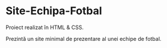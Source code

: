 # Site-Echipa-Fotbal
Proiect realizat în HTML & CSS.

Prezintă un site minimal de prezentare al unei echipe de fotbal.
